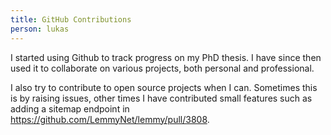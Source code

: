 ```yaml
---
title: GitHub Contributions
person: lukas
---
```


I started using Github to track progress on my PhD thesis. I have since then used it to collaborate on various projects,
both personal and professional.

I also try to contribute to open source projects when I can. Sometimes this is by raising issues, other times I have
contributed small features such as adding a sitemap endpoint in <https://github.com/LemmyNet/lemmy/pull/3808>.
